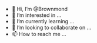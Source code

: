 - 👋 Hi, I’m @Brownmond
- 👀 I’m interested in ...
- 🌱 I’m currently learning ...
- 💞️ I’m looking to collaborate on ...
- 📫 How to reach me ...

<!---
Brownmond/Brownmond is a ✨ special ✨ repository because its `README.md` (this file) appears on your GitHub profile.
You can click the Preview link to take a look at your changes.
--->
